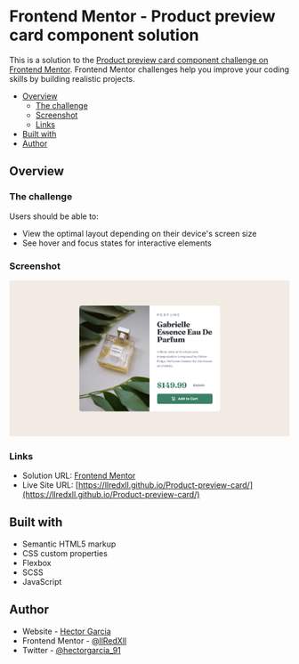 # Frontend Mentor - Product preview card component solution

This is a solution to the [Product preview card component challenge on Frontend Mentor](https://www.frontendmentor.io/challenges/product-preview-card-component-GO7UmttRfa). Frontend Mentor challenges help you improve your coding skills by building realistic projects. 

- [Overview](#overview)
  - [The challenge](#the-challenge)
  - [Screenshot](#screenshot)
  - [Links](#links)
- [Built with](#built-with)
- [Author](#author)

## Overview

### The challenge

Users should be able to:

- View the optimal layout depending on their device's screen size
- See hover and focus states for interactive elements

### Screenshot

![Product preview card component screenshot](/images/Screenshot.png)

### Links

- Solution URL: [Frontend Mentor](https://www.frontendmentor.io/solutions/advice-generator-app-5Iv4cI7bg3)
- Live Site URL: [https://llredxll.github.io/Product-preview-card/](https://llredxll.github.io/Product-preview-card/)


## Built with

- Semantic HTML5 markup
- CSS custom properties
- Flexbox
- SCSS
- JavaScript

## Author

- Website - [Hector Garcia](https://hectorgarcia.dev)
- Frontend Mentor - [@llRedXll](https://www.frontendmentor.io/profile/llRedXll)
- Twitter - [@hectorgarcia_91](https://twitter.com/hectorgarcia_91)

